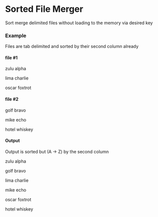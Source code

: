# Sorted File Merger

Sort merge delimited files without loading to the memory via desired key

### Example

Files are tab delimited and sorted by their second column already

#### file #1

zulu	alpha

lima	charlie

oscar	foxtrot


#### file #2

golf	bravo

mike	echo

hotel	whiskey

#### Output

Output is sorted but (A -> Z) by the second column

zulu	alpha

golf	bravo

lima	charlie

mike	echo

oscar	foxtrot

hotel	whiskey

